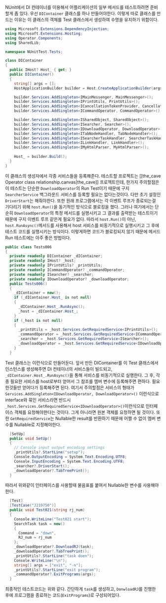 NUnit에서 DI 컨테이너를 이용해서 어플리케이션의 일부 메서드를 테스트하려면 준비할게 좀 있다. 
우선 `DIContainer` 클래스를 하나 만들어야한다. 이렇게 따로 클래스를 만드는 이유는 이 클래스의 객체를 Test 클래스에서 생성하여 수명을 유지하기 위함이다.
```csharp
using Microsoft.Extensions.DependencyInjection;
using Microsoft.Extensions.Hosting;
using Operator.Components;
using SharedLib;

namespace NUnitTest.Tests;

class DIContainer
{
  public IHost? Host_ { get; }
  public DIContainer()
  {
    string[] args = [];
    HostApplicationBuilder builder = Host.CreateApplicationBuilder(args);

    builder.Services.AddSingleton<IMainMessenger, MainMessenger>();
    builder.Services.AddSingleton<IPrintUtils, PrintUtils>();
    builder.Services.AddSingleton<ICancellationTokenProvider, CancellationTokenProvider>();
    builder.Services.AddSingleton<ICommandOperator, CommandOperator>();

    builder.Services.AddSingleton<ISharedObject, SharedObject>();
    builder.Services.AddSingleton<ISearcher, Searcher>();
    builder.Services.AddSingleton<IDownloadOperator, DownloadOperator>();
    builder.Services.AddSingleton<ITabNodeHandler, TabNodeHandler>();
    builder.Services.AddSingleton<ISearcherTaskHandler, SearcherTaskHandler>();
    builder.Services.AddSingleton<ILinkHandler, LinkHandler>();
    builder.Services.AddSingleton<IMyHtmlParser, MyHtmlParser>();
    
    Host_ = builder.Build();
  }
}
```
이 클래스의 생성자에서 각종 서비스들을 등록해준다. 테스트할 프로젝트는 [[the_cave Operator class relationship.canvas|the_cave]] 프로젝트인데, 한가지 주의할점은 이 테스트는 단순한 `DownloadOperator`의 Run Test이기 때문에 구지 `SearcherService` 백그라운드 서비스를 등록할 필요는 없다는것이다. 다만 초기 설정인 `DriverStart`는 해줘야한다. 또한 원래 프로그램에서는 각 이벤트 루프가 종료되는걸 기다리기 위해 `host.Run()`을 동기적인 방식으로 블로킹을 했다. 그러나 여기에서는 단순히 `DownloadOperator`의 특정 메서드를 실행시키고 그 결과를 출력받는 테스트이기 때문에 구지 이벤트 루프 같은게 필요가 없다. 따라서 `host.Run()`이 아닌, `host.RunAsync()`메서드를 사용해서 host 서비스를 비동기적으로 실행시키고 그 후에 테스트 코드를 실행시키는 방식이다. 이렇게하면 코드가 블로킹되지 않기 때문에 메서드 Run 테스트에는 아주 좋은 방법이다.

```csharp
public class Tests006
{
  private readonly DIContainer _dIContainer;
  private readonly IHost? _host;
  private readonly IPrintUtils? _printUtils;
  private readonly ICommandOperator? _commandOperator;
  private readonly ISearcher? _searcher;
  private readonly IDownloadOperator? _downloadOperator;
  public Tests006()
  {
    _dIContainer = new();
    if (_dIContainer.Host_ is not null)
    {
      _dIContainer.Host_.RunAsync();
      _host = _dIContainer.Host_;
    }
    if (_host is not null)
    {
      _printUtils = _host.Services.GetRequiredService<IPrintUtils>();
      _commandOperator = _host.Services.GetRequiredService<ICommandOperator>();
      _searcher = _host.Services.GetRequiredService<ISearcher>();
      _downloadOperator = _host.Services.GetRequiredService<IDownloadOperator>();
    }
  }
```
Test 클래스는 이런식으로 만들어둔다. 앞서 만든 DIContainer를 이 Test 클래스에서 인스턴스를 생성해주면 DI 컨테이너의 서비스들이 빌드되고, `_dIContainer.Host_.RunAsync()`을 통해 서비스를 비동기적으로 실행한다. 그 후, 각종 필요한 서비스를 host로부터 얻어서 그 참조를 멤버 변수에 등록해주면 편하다. 필요한것들만 얻어다가 등록해주면 된다.
여기서 주의할점은 서비스의 형태가 `Services.AddSingleton<IDownloadOperator, DownloadOperator>()` 이런식으로 interface와 묶인 서비스라면 반드시 `_host.Services.GetRequiredService<IDownloadOperator>()`이런식으로 인터페이스 객체를 요청해야한다는 것이다. 그게 아니라면 원본 객체를 요청하면 될 것이다.
또한 `GetRequiredService`는 Nullable한 result를 반환하기 때문에 어쩔 수 없이 멤버 변수를 Nullable로 지정해야한다. 
```csharp
  [SetUp]
  public void SetUp()
  {
    // Console input output encoding settings
    _printUtils?.StartLine("setup");
    Console.OutputEncoding = System.Text.Encoding.UTF8;
    Console.InputEncoding = System.Text.Encoding.UTF8;
    _searcher?.DriverStart();
    _downloadOperator?.TabTreePrint();
  }
```
따라서 위와같이 인터페이스를 사용할때 물음표를 붙여서 Nullable한 변수를 사용해야한다.

```csharp
  [Test]
  [TestCase("J219750")]
  public void Test021(string rj_num)
  {
    Console.WriteLine("Test021 start");
    SearchTask task = new()
    {
      Command = "down",
      RJ_num = rj_num
    };
    _downloadOperator?.DownloadRJ(task);
    _downloadOperator?.TabTreePrint();
    _printUtils?.StartLine("task doen");
    Console.WriteLine("\n");
    string[] args = ["exit", "-n"];
    _printUtils?.StartLine("exit program");
    _commandOperator?.ExitPrograms(args);
  }
```
최종적인 테스트코드는 위와 같다. 간단하게 `task`를 생성하고, `DonwloadRJ`를 진행한 후에 프로그램을 종료하는 코드(`ExitPrograms`)로 구성되어있다. 
